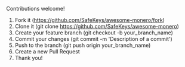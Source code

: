 Contributions welcome!

1.  Fork it (https://github.com/SafeKeys/awesome-monero/fork)
2.  Clone it (git clone https://github.com/SafeKeys/awesome-monero)
3.  Create your feature branch (git checkout -b your_branch_name)
4.  Commit your changes (git commit -m 'Description of a commit')
5.  Push to the branch (git push origin your_branch_name)
6.  Create a new Pull Request
7.  Thank you!
